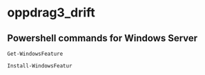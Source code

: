 # oppdrag3_drift


## Powershell commands for Windows Server
```
Get-WindowsFeature

Install-WindowsFeatur
```
